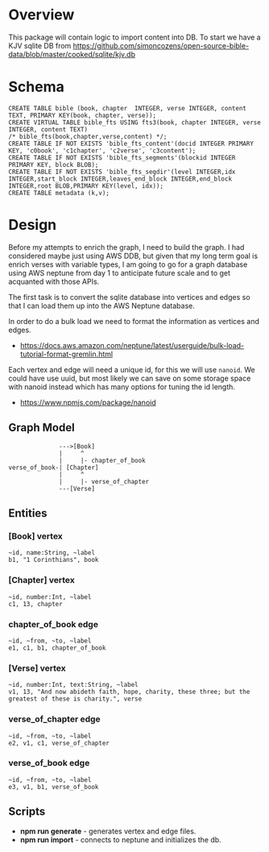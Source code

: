 # Overview

This package will contain logic to import content into DB. To start we have
a KJV sqlite DB from https://github.com/simoncozens/open-source-bible-data/blob/master/cooked/sqlite/kjv.db

# Schema

```
CREATE TABLE bible (book, chapter  INTEGER, verse INTEGER, content TEXT, PRIMARY KEY(book, chapter, verse));
CREATE VIRTUAL TABLE bible_fts USING fts3(book, chapter INTEGER, verse INTEGER, content TEXT)
/* bible_fts(book,chapter,verse,content) */;
CREATE TABLE IF NOT EXISTS 'bible_fts_content'(docid INTEGER PRIMARY KEY, 'c0book', 'c1chapter', 'c2verse', 'c3content');
CREATE TABLE IF NOT EXISTS 'bible_fts_segments'(blockid INTEGER PRIMARY KEY, block BLOB);
CREATE TABLE IF NOT EXISTS 'bible_fts_segdir'(level INTEGER,idx INTEGER,start_block INTEGER,leaves_end_block INTEGER,end_block INTEGER,root BLOB,PRIMARY KEY(level, idx));
CREATE TABLE metadata (k,v);
```

# Design

Before my attempts to enrich the graph, I need to build the graph. I had considered maybe just using AWS DDB, but given that my long term goal is enrich verses with variable types, I am going to go for a graph database using AWS neptune from day 1 to anticipate future scale and to get acquanted with those APIs.

The first task is to convert the sqlite database into vertices and edges so that I can load them up into the AWS Neptune database.

In order to do a bulk load we need to format the information as vertices and edges.
- https://docs.aws.amazon.com/neptune/latest/userguide/bulk-load-tutorial-format-gremlin.html


Each vertex and edge will need a unique id, for this we will use `nanoid`. We could have use uuid, but most likely we can save on some storage space with nanoid instead which has many options for tuning the id length.
- https://www.npmjs.com/package/nanoid

## Graph Model

```
              --->[Book]
              |     ^ 
              |     |- chapter_of_book
verse_of_book-| [Chapter]
              |     ^
              |     |- verse_of_chapter
              ---[Verse]
```              

## Entities

### [Book] vertex

```
~id, name:String, ~label
b1, "1 Corinthians", book
```

### [Chapter] vertex

```
~id, number:Int, ~label
c1, 13, chapter
```

### chapter_of_book edge

```
~id, ~from, ~to, ~label
e1, c1, b1, chapter_of_book
```

### [Verse] vertex

```
~id, number:Int, text:String, ~label 
v1, 13, "And now abideth faith, hope, charity, these three; but the greatest of these is charity.", verse
```

### verse_of_chapter edge

```
~id, ~from, ~to, ~label
e2, v1, c1, verse_of_chapter
```

### verse_of_book edge

```
~id, ~from, ~to, ~label
e3, v1, b1, verse_of_book
```

## Scripts
- **npm run generate** - generates vertex and edge files.
- **npm run import** - connects to neptune and initializes the db.
